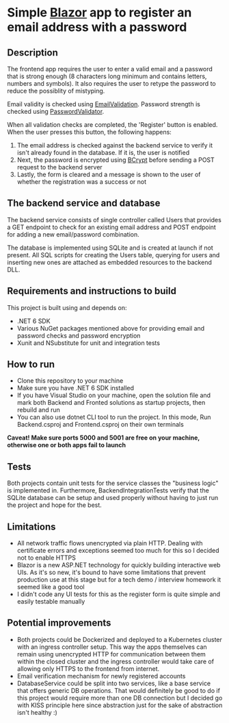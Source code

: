 # Simple [Blazor](https://dotnet.microsoft.com/apps/aspnet/web-apps/blazor) app to register an email address with a password

## Description

The frontend app requires the user to enter a valid email and a password that is strong enough (8 characters long minimum and contains letters, numbers and symbols). It also requires the user to retype the password to reduce the possiblity of mistyping.

Email validity is checked using [EmailValidation](https://github.com/jstedfast/EmailValidation).
Password strength is checked using [PasswordValidator](https://github.com/havardt/PasswordValidator).

When all validation checks are completed, the 'Register' button is enabled. When the user presses this button, the following happens:

1. The email address is checked against the backend service to verify it isn't already found in the database. If it is, the user is notified
2. Next, the password is encrypted using [BCrypt](https://github.com/caetanoharyon/bcrypt-core) before sending a POST request to the backend server
3. Lastly, the form is cleared and a message is shown to the user of whether the registration was a success or not

## The backend service and database

The backend service consists of single controller called Users that provides a GET endpoint to check for an existing email address and POST endpoint for adding a new email/password combination.

The database is implemented using SQLite and is created at launch if not present. All SQL scripts for creating the Users table, querying for users and inserting new ones are attached as embedded resources to the backend DLL.

## Requirements and instructions to build

This project is built using and depends on:

* .NET 6 SDK
* Various NuGet packages mentioned above for providing email and password checks and password encryption
* Xunit and NSubstitute for unit and integration tests

## How to run

* Clone this repository to your machine
* Make sure you have .NET 6 SDK installed
* If you have Visual Studio on your machine, open the solution file and mark both Backend and Fronted solutions as startup projects, then rebuild and run
* You can also use dotnet CLI tool to run the project. In this mode, Run Backend.csproj and Frontend.csproj on their own terminals

**Caveat! Make sure ports 5000 and 5001 are free on your machine, otherwise one or both apps fail to launch**

## Tests

Both projects contain unit tests for the service classes the "business logic" is implemented in.
Furthermore, BackendIntegrationTests verify that the SQLite database can be setup and used properly without having to just run the project and hope for the best.

## Limitations

* All network traffic flows unencrypted via plain HTTP. Dealing with certificate errors and exceptions seemed too much for this so I decided not to enable HTTPS
* Blazor is a new ASP.NET technology for quickly building interactive web UIs. As it's so new, it's bound to have some limitations that prevent production use at this stage but for a tech demo / interview homework it seemed like a good tool
* I didn't code any UI tests for this as the register form is quite simple and easily testable manually

## Potential improvements

* Both projects could be Dockerized and deployed to a Kubernetes cluster with an ingress controller setup. This way the apps themselves can remain using unencrypted HTTP for communication between them within the closed cluster and the ingress controller would take care of allowing only HTTPS to the frontend from internet.
* Email verification mechanism for newly registered accounts
* DatabaseService could be split into two services, like a base service that offers generic DB operations. That would definitely be good to do if this project would require more than one DB connection but I decided go with KISS principle here since abstraction just for the sake of abstraction isn't healthy :)
